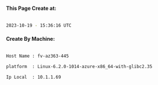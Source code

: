 
   
#### This Page Create at:

```bash

2023-10-19 - 15:36:16 UTC

```

#### Create By Machine:

```bash

Host Name : fv-az363-445

platform  : Linux-6.2.0-1014-azure-x86_64-with-glibc2.35

Ip Local  : 10.1.1.69

```

